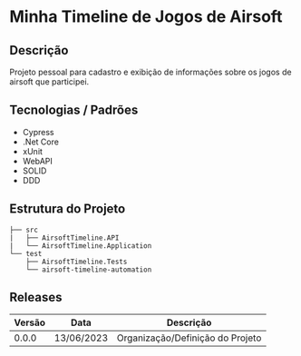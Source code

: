 # Minha Timeline de Jogos de Airsoft

## Descrição
Projeto pessoal para cadastro e exibição de informações sobre os jogos de airsoft que participei.

## Tecnologias / Padrões
* Cypress <br>
* .Net Core <br> 
* xUnit <br>
* WebAPI
* SOLID
* DDD

## Estrutura do Projeto
```
├── src
|   ├── AirsoftTimeline.API
|   └── AirsoftTimeline.Application
└── test
    ├── AirsoftTimeline.Tests
    └── airsoft-timeline-automation

```

## Releases
| Versão | Data | Descrição |
|---|---|---|
| 0.0.0 | 13/06/2023 | Organização/Definição do Projeto | 